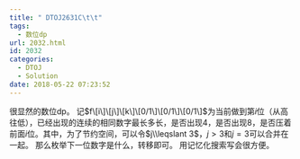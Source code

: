 ```yaml
---
title: " DTOJ2631C\t\t"
tags:
  - 数位dp
url: 2032.html
id: 2032
categories:
  - DTOJ
  - Solution
date: 2018-05-22 07:23:52
---
```


很显然的数位dp。 记$f\[i\]\[j\]\[k\]\[0/1\]\[0/1\]\[0/1\]$为当前做到第$i$位（从高往低），已经出现的连续的相同数字最长多长，是否出现$4$，是否出现$8$，是否压着前面$i$位。其中，为了节约空间，可以令$j\\leqslant 3$，$j>3$和$j=3$可以合并在一起。 那么枚举下一位数字是什么，转移即可。 用记忆化搜索写会很方便。